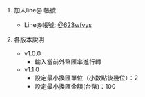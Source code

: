 1. 加入line@ 帳號
    * Line@帳號: [@623wfvys](https://lin.ee/2vXjHNl)

0. 各版本說明

    * v1.0.0
        * 輸入當前外幣匯率進行轉
    * v1.1.0
        * 設定最小換匯單位（小數點後幾位）：2
        * 設定最小換匯金額(台幣)：100